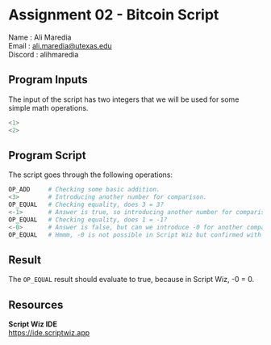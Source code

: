 # Assignment 02 - Bitcoin Script

Name    : Ali Maredia  
Email   : ali.maredia@utexas.edu  
Discord : alihmaredia 

## Program Inputs

The input of the script has two integers that we will be used for some simple math operations.

```python
<1>
<2>
```

## Program Script

The script goes through the following operations:

```python
OP_ADD     # Checking some basic addition.
<3>        # Introducing another number for comparison.    
OP_EQUAL   # Checking equality, does 3 = 3?
<-1>       # Answer is true, so introducing another number for comparison.  
OP_EQUAL   # Checking equality, does 1 = -1?
<-0>       # Answer is false, but can we introduce -0 for another comparison?
OP_EQUAL   # Hmmm, -0 is not possible in Script Wiz but confirmed with supertestnet that it's 0x80 in Bitcoin Script.
```

## Result

The `OP_EQUAL` result should evaluate to true, because in Script Wiz, -0 = 0.

## Resources

**Script Wiz IDE**  
https://ide.scriptwiz.app
